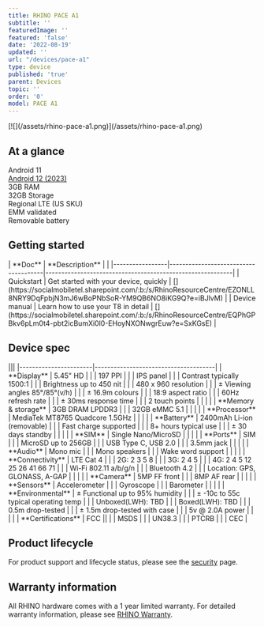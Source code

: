 ```yaml
---
title: RHINO PACE A1
subtitle: ''
featuredImage: ''
featured: 'false'
date: '2022-08-19'
updated: ''
url: "/devices/pace-a1"
type: device
published: 'true'
parent: Devices
topic: ''
order: '0'
model: PACE A1
---
```


<div class="device-wireframe-wrapper">
<div class="device-wireframe" markdown="1">
[![](/assets/rhino-pace-a1.png)](/assets/rhino-pace-a1.png)
</div>
</div>

<div class="device-intro">
  <h2>At a glance</h2>
  <div id="glance_grid">
    <div class="glance-item">
      <div class="glance-icon">
        <i class="fas fa-rocket-launch"></i>
      </div>
      <div class="glance-text">
        Android 11
      </div>
    </div>
    <div class="glance-item">
      <div class="glance-icon">
        <i class="fas fa-arrow-alt-up"></i>
      </div>
      <div class="glance-text">
        <a href="#">Android 12 (2023)</a>
      </div>
    </div>
    <div class="glance-item">
      <div class="glance-icon">
        <i class="fas fa-memory"></i>
      </div>
      <div class="glance-text">
        3GB RAM
      </div>
    </div>
    <div class="glance-item">
      <div class="glance-icon">
        <i class="fas fa-hdd"></i>
      </div>
      <div class="glance-text">
        32GB Storage
      </div>
    </div>
    <div class="glance-item">
      <div class="glance-icon">
        <i class="fas fa-signal"></i>
      </div>
      <div class="glance-text">
        Regional LTE (US SKU)
      </div>
    </div>
    <div class="glance-item">
      <div class="glance-icon">
        <i class="fas fa-badge-check"></i>
      </div>
      <div class="glance-text">
        EMM validated
      </div>
    </div>
    <div class="glance-item">
      <div class="glance-icon">
        <i class="fas fa-battery-full"></i>
      </div>
      <div class="glance-text">
        Removable battery
      </div>
    </div>
  </div>
</div>

## Getting started

<div id="support_table" markdown="1">
| **Doc**         | **Description**                      | <i class="fa fa-cloud"></i>                               |
|-----------------|--------------------------------------|-----------------------------------------------------------|
| Quickstart      | Get started with your device, quickly | [<i class="fas fa-download"></i>](https://socialmobiletel.sharepoint.com/:b:/s/RhinoResourceCentre/EZONLL8NRY9DqFpbjN3mJ6wBoPNbSoR-YM9QB6NO8iKG9Q?e=iBJlvM) |
| Device manual   | Learn how to use your T8 in detail   | [<i class="fas fa-download"></i>](https://socialmobiletel.sharepoint.com/:b:/s/RhinoResourceCentre/EQPhGPBkv6pLm0t4-pbt2icBumXi0l0-EHoyNXONwgrEuw?e=SxKGsE) |

</div>

## Device spec

<div id="support_table" class="table-headless table-spec" markdown="1">
|||
|-----------------------|--------------------------------------|
| **Display**           | 5.45" HD                             |
|                       | 197 PPI                              |
|                       | IPS panel                            |
|                       | Contrast typically 1500:1            |
|                       | Brightness up to 450 nit             |
|                       | 480 x 960 resolution                 |
|                       | ± Viewing angles 85°/85°(v/h)          |
|                       | ± 16.9m colours                        |
|                       | 18:9 aspect ratio                    |
|                       | 60Hz refresh rate                    |
|                       | ± 30ms response time                   |
|                       | 2 touch points                       |
|                       |                                      |
| **Memory & storage**  | 3GB DRAM LPDDR3                      |
|                       | 32GB eMMC 5.1                        |
|                       |                                      |
| **Processor**         | MediaTek MT8765 Quadcore 1.5GHz      |
|                       |                                      |
| **Battery**           | 2400mAh Li-ion (removable)           |
|                       | Fast charge supported                |
|                       | 8+ hours typical use                 |
|                       | ± 30 days standby                      |
|                       |                                      |
| **SIM**               | Single Nano/MicroSD                    |
|                       |                                      |
| **Ports**             | SIM                                  |
|                       | MicroSD up to 256GB                  |
|                       | USB Type C, USB 2.0                  |
|                       | 3.5mm jack                           |
|                       |                                      |
| **Audio**             | Mono mic                             |
|                       | Mono speakers                      |
|                       | Wake word support                    |
|                       |                                      |
| **Connectivity**      | LTE Cat 4                            |
|                       | 2G: 2 3 5 8                          |
|                       | 3G: 2 4 5                            |
|                       | 4G: 2 4 5 12 25 26 41 66 71          |
|                       | Wi-Fi 802.11 a/b/g/n                 |
|                       | Bluetooth 4.2                        |
|                       | Location: GPS, GLONASS, A-GAP        |
|                       |                                      |
| **Camera**            | 5MP FF front                         |
|                       | 8MP AF rear                          |
|                       |                                      |
| **Sensors**           | Accelerometer                        |
|                       | Gyroscope                            |       		
|                       | Barometer                     |
|                       |                                      |
| **Environmental**     | ± Functional up to 95% humidity        |
|                       | ± -10c to 55c typical operating temp   |
|                       | Unboxed(LWH): TBD   |
|                       | Boxed(LWH): TBD    |
|                       | 0.5m drop-tested                     |
|                       | ± 1.5m drop-tested with case           |
|                       | 5v @ 2.0A power                      |
|                       |                                      |
| **Certifications**    | FCC                                  ||
|                       | MSDS                                 |
|                       | UN38.3                               |
|                       | PTCRB                                |
|                       | CEC                                |
</div>

## Product lifecycle

For product support and lifecycle status, please see the [security](/security) page.

## Warranty information

All RHINO hardware comes with a 1 year limited warranty. For detailed warranty information, please see [RHINO Warranty](/support/warranty).
